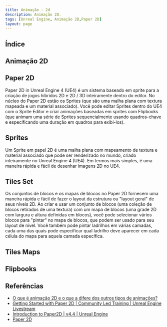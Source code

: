 ```yaml
---
title: Animação - 2d
description: Animação 2D.
tags: [Unreal Engine, Animação 2D,Paper 2D]
layout: page
---
```


## Índice

## Animação 2D

## Paper 2D
Paper 2D in Unreal Engine 4 (UE4) é um sistema baseado em sprite para a criação de jogos híbridos 2D e 2D / 3D inteiramente dentro do editor. No núcleo do Paper 2D estão os Sprites (que são uma malha plana com textura mapeada e um material associado). Você pode editar Sprites dentro do UE4 com o Sprite Editor e criar animações baseadas em sprites com Flipbooks (que animam uma série de Sprites sequencialmente usando quadros-chave e especificando uma duração em quadros para exibi-los).

## Sprites
Um Sprite em papel 2D é uma malha plana com mapeamento de textura e material associado que pode ser renderizado no mundo, criado inteiramente no Unreal Engine 4 (UE4). Em termos mais simples, é uma maneira rápida e fácil de desenhar imagens 2D no UE4.

## Tiles Set
Os conjuntos de blocos e os mapas de blocos no Paper 2D fornecem uma maneira rápida e fácil de fazer o layout da estrutura ou "layout geral" de seus níveis 2D. Ao criar e usar um conjunto de blocos (uma coleção de blocos retirados de uma textura) com um mapa de blocos (uma grade 2D com largura e altura definidas em blocos), você pode selecionar vários blocos para "pintar" no mapa de blocos, que podem ser usado para seu layout de nível. Você também pode pintar ladrilhos em várias camadas, cada uma das quais pode especificar qual ladrilho deve aparecer em cada célula do mapa para aquela camada específica.

## Tiles Maps

## Flipbooks


## Referências

- [O que é animação 2D e o que a difere dos outros tipos de animações?](https://blog.saga.art.br/animacao-2d/)
- [Getting Started with Paper 2D | Community Led Training | Unreal Engine Livestream](https://www.youtube.com/watch?v=Tf9Qd4isHTM)
- [Introduction to Paper2D | v4.4 | Unreal Engine](https://www.youtube.com/playlist?list=PLZlv_N0_O1gauJh60307mE_67jqK42twB)
- [Paper 2D](https://docs.unrealengine.com/4.26/en-US/AnimatingObjects/Paper2D/)
